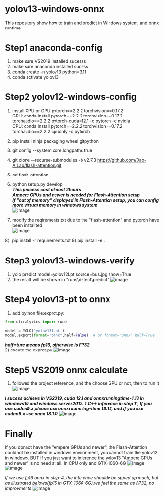 # yolov13-windows-onnx
This repository show how to train and predict in Windows system, and onnx runtime

# Step1 anaconda-config
1) make sure VS2019 installed sucesss
2) make sure anaconda installed sucess
3) conda create -n yolov13 python=3.11
4) conda activate yolov13

# Step2 yolov12-windows-config
1) install CPU or GPU pytorch==2.2.2 torchvision==0.17.2<br>
  GPU: conda install pytorch==2.2.2 torchvision==0.17.2 torchaudio==2.2.2 pytorch-cuda=12.1 -c pytorch -c nvidia<br>
  CPU: conda install pytorch==2.2.2 torchvision==0.17.2 torchaudio==2.2.2 cpuonly -c pytorch<br>
2) pip install ninja packaging wheel gitpython<br>
3) git config --system core.longpaths true
4) git clone --recurse-submodules -b v2.7.3 https://github.com/Dao-AILab/flash-attention.git
5) cd flash-attention
6) python setup.py develop<br>
   ***This process cost almost 2hours***<br>
   ***Ampere GPUs and newer is needed for Flash-Attention setup***<br>
   ***If "out of memory" displayed in Flash-Attention setup, you can config more virtual memory in windows system*** <br>
![image](https://github.com/user-attachments/assets/9cf82fe5-397b-4f13-b8ad-4fea41607f0d)

7) modify the reqirements.txt due to the "flash-attention" and pytorch have been installted<br>
![image](https://github.com/user-attachments/assets/426a2bbc-ac3d-4074-a746-21b30c3a8b4c)

8）pip install -r requirements.txt 
9) pip install -e . 

# Step3 yolov13-windows-verify
1) yolo predict model=yolov12l.pt source=bus.jpg show=True
2) the result will be shown in "runs\detect\predict"
![image](https://github.com/user-attachments/assets/53f356af-dbbe-41f4-bc3a-225346d7fb47)


# Step4 yolov13-pt to onnx
1) add python file:exprot.py:
```python
from ultralytics import YOLO

model = YOLO('yolov13l.pt')
model.export(format="onnx",half=False)  # or format="onnx" half=True
```
***half=ture means fp16, otherwise is FP32*** <br>
2) excute the exprot.py
![image](https://github.com/user-attachments/assets/4cf61bb2-827e-4a0e-81fc-d01aec470544)


# Step5  VS2019 onnx calculate
1) followed the project reference, and the choose GPU or not, then to run it
![image](https://github.com/user-attachments/assets/a57d6255-5932-43e6-a493-e4352ed387bb)

***I sucess achieve in VS2019, cuda 12.1 and onnxrunningtime-1.18 in windows10 and windows server2012. 1.C++ inference in step 11, If you use cudnn9.x please use onnxruunming-time 18.1.1, and if you use cudnn8.x use onnx 18.1.0***
![image](https://github.com/user-attachments/assets/b873d7e2-2e08-4d99-a45b-3074367443e1)

# Finally
If you donnot have the "Ampere GPUs and newer", the Flash-Attention couldnot be installed in windows environment, you cannot train the yolov12 in windows.
BUT if you just want to inference the yolov13 "Ampere GPUs and newer" is no need at all.
In CPU only and GTX-1060-6G
![image](https://github.com/user-attachments/assets/a02a17f1-1823-40ab-9279-9ce4b115baae)
![image](https://github.com/user-attachments/assets/bbbb1e91-b9d6-41a0-ba02-04c992e6467e)

*If we use fp16 onnx in step-4, the inference shoulde be spped up much, but as illustrated belows(fp16 in GTX-1060-6G),we feel the same as FP32, no improvments*
![image](https://github.com/user-attachments/assets/c1ad4b8e-fdbf-4f74-8f6d-181bc8ef5b85)
